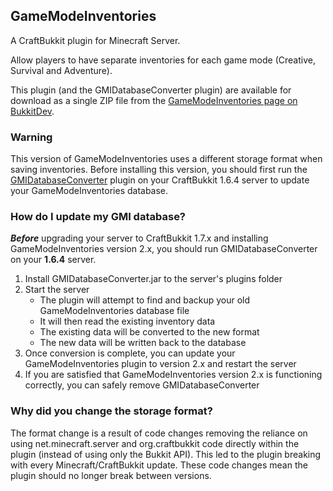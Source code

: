 ## GameModeInventories

A CraftBukkit plugin for Minecraft Server.

Allow players to have separate inventories for each game mode (Creative, Survival and Adventure).

This plugin (and the GMIDatabaseConverter plugin) are available for download as a single ZIP file from the [GameModeInventories page on BukkitDev](http://dev.bukkit.org/bukkit-plugins/gamemodeinventories).

### Warning

This version of GameModeInventories uses a different storage format when saving inventories. Before installing this version, you should first run the [GMIDatabaseConverter](https://github.com/eccentricdevotion/GMIDatabaseConverter/blob/master/README.md) plugin on your CraftBukkit 1.6.4 server to update your GameModeInventories database.

### How do I update my GMI database?

**_Before_** upgrading your server to CraftBukkit 1.7.x and installing GameModeInventories version 2.x, you should run GMIDatabaseConverter on your **1.6.4** server.

1. Install GMIDatabaseConverter.jar to the server's plugins folder
2. Start the server
   * The plugin will attempt to find and backup your old GameModeInventories database file
   * It will then read the existing inventory data
   * The existing data will be converted to the new format
   * The new data will be written back to the database
3. Once conversion is complete, you can update your GameModeInventories plugin to version 2.x and restart the server
4. If you are satisfied that GameModeInventories version 2.x is functioning correctly, you can safely remove GMIDatabaseConverter


### Why did you change the storage format?

The format change is a result of code changes removing the reliance on using net.minecraft.server and org.craftbukkit code directly within the plugin (instead of using only the Bukkit API). This led to the plugin breaking with every Minecraft/CraftBukkit update. These code changes mean the plugin should no longer break between versions.
